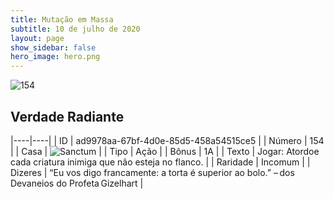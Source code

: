 ```yaml
---
title: Mutação em Massa
subtitle: 10 de julho de 2020
layout: page
show_sidebar: false
hero_image: hero.png
---
```


![154](https://cdn.keyforgegame.com/media/card_front/pt/479_154_J975CJ57VPP9_pt.png)

## Verdade Radiante

|----|----|
| ID | ad9978aa-67bf-4d0e-85d5-458a54515ce5 |
| Número | 154 |
| Casa | ![Sanctum](https://archonarcana.com/images/thumb/c/c7/Sanctum.png/22px-Sanctum.png "Santuário") |
| Tipo | Ação |
| Bônus | 1A |
| Texto | Jogar: Atordoe cada criatura inimiga que não esteja no flanco. |
| Raridade | Incomum |
| Dizeres | “Eu vos digo francamente: a torta é superior ao bolo.”   – dos Devaneios do Profeta Gizelhart |
